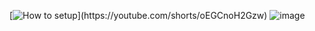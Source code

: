 [![How to setup]([[https://i.stack.imgur.com/Vp2cE.png](https://github.com/svenhb/Plotter-ServoControl/assets/19973251/828364d6-daf5-4ccc-942b-c80145f10bad](https://github.com/svenhb/Plotter-ServoControl/assets/19973251/cb44a62a-6897-45d1-a0ba-51f509db4781)))](https://youtube.com/shorts/oEGCnoH2Gzw)
![image](https://github.com/svenhb/Plotter-ServoControl/assets/19973251/cb44a62a-6897-45d1-a0ba-51f509db4781)
